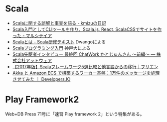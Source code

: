 # Scala

* [Scalaに関する誤解と事実を語る - kmizuの日記](http://kmizu.hatenablog.com/entry/2017/05/06/160822)
* [Scala入門としてCLIツールを作り、Scala.js, React, ScalaCSSでサイトを作った - マルシテイア](http://amagitakayosi.hatenablog.com/entry/2017/04/07/170000)
* [Scalaとは - Scala研修テキスト](https://dwango.github.io/scala_text/introduction-to-scala.html) Dwangoによる
* [Scalaプログラミング入門](http://bach.istc.kobe-u.ac.jp/lect/ProLang/org/scala.html) 神戸大による
* [Scala先駆者インタビュー 最終回 ChatWork かとじゅんさん 〜前編〜 — 株式会社アットウェア](https://www.atware.co.jp/blog/2016/12/8/scala-vol8-j5ik2o-firstpart)
* [【2017年版】Scalaフレームワーク5選比較と他言語からの移行｜フリエン](https://furien.jp/columns/193/)
* [Akka と Amazon ECS で構築するワーカー基盤：1万件のメッセージを処理させてみた ｜ Developers.IO](http://dev.classmethod.jp/server-side/woker-on-akka-ecs/)

# Play Framework2

Web+DB Press 71号に「速習 Play framework 2」という特集がある。
